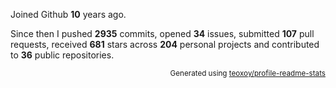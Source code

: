 Joined Github **10** years ago.

Since then I pushed **2935** commits, opened **34** issues, submitted **107** pull requests, received **681** stars across **204** personal projects and contributed to **36** public repositories.

<p align="right"><sub>Generated using <a href="https://github.com/marketplace/actions/profile-readme-stats">teoxoy/profile-readme-stats</a></sub></p>
